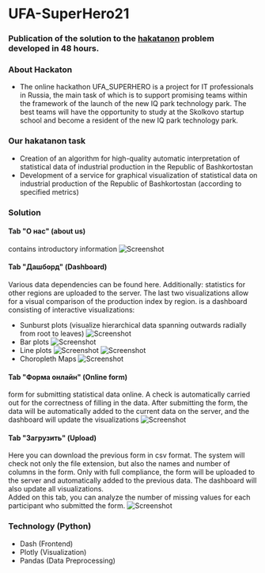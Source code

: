 # UFA-SuperHero21

### Publication of the solution to the [hakatanon](https://iqparkevents.com/hack) problem developed in 48 hours.

### About Hackaton  
- The online hackathon UFA_SUPERHERO is a project for IT professionals in Russia, the main task of which is to support promising teams within the framework of the launch of the new IQ park technology park. The best teams will have the opportunity to study at the Skolkovo startup school and become a resident of the new IQ park technology park.

### Our hakatanon task
- Creation of an algorithm for high-quality automatic interpretation of statistical data of industrial production in the Republic of Bashkortostan
- Development of a service for graphical visualization of statistical data on industrial production of the Republic of Bashkortostan (according to specified metrics) 

### Solution
#### Tab "О нас" (about us)
contains introductory information
![Screenshot](pic/about_us.PNG)

#### Tab "Дашборд" (Dashboard)
Various data dependencies can be found here.
Additionally: statistics for other regions are uploaded to the server. The last two visualizations allow for a visual comparison of the production index by region.
is a dashboard consisting of interactive visualizations: 
- Sunburst plots (visualize hierarchical data spanning outwards radially from root to leaves)
![Screenshot](pic/Sunburst.PNG)
- Bar plots
![Screenshot](pic/Bar.PNG)
- Line plots
![Screenshot](pic/Line.PNG)
![Screenshot](pic/Line2.PNG)
- Choropleth Maps
![Screenshot](pic/Map.PNG)

#### Tab "Форма онлайн" (Online form)
form for submitting statistical data online. A check is automatically carried out for the correctness of filling in the data. After submitting the form, the data will be automatically added to the current data on the server, and the dashboard will update the visualizations
![Screenshot](pic/online_form.PNG)

#### Tab "Загрузить" (Upload)
Here you can download the previous form in csv format. The system will check not only the file extension, but also the names and number of columns in the form. Only with full compliance, the form will be uploaded to the server and automatically added to the previous data. The dashboard will also update all visualizations.  
Added on this tab, you can analyze the number of missing values for each participant who submitted the form.
![Screenshot](pic/upload.PNG.PNG)

### Technology (Python)
- Dash (Frontend)
- Plotly (Visualization)
- Pandas (Data Preprocessing)
